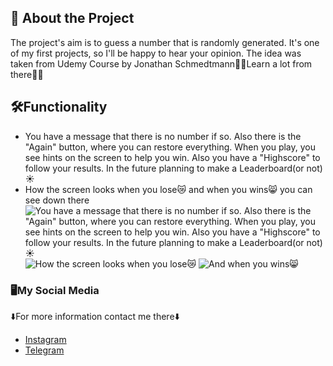 <!-- guess-my-number -->
## :star2: About the Project
The project's aim is to guess a number that is randomly generated. It's one of my first projects, so I'll be happy to hear your opinion. The idea was taken from Udemy Course by Jonathan Schmedtmann🙏🏻Learn a lot from there💪🏻
## 🛠️Functionality 
+ You have a message that there is no number if so. Also there is the "Again" button, where you can restore everything. When you play, you see hints on the screen to help you win. Also you have a "Highscore" to follow your results. In the future planning to make a Leaderboard(or not)☀️
+ How the screen looks when you lose😿 and when you wins😸 you can see down there
![You have a message that there is no number if so. Also there is the "Again" button, where you can restore everything. When you play, you see hints on the screen to help you win. Also you have a "Highscore" to follow your results. In the future planning to make a Leaderboard(or not)☀️](https://drive.google.com/uc?export=view&id=1u0GGgGAze9Wq2ICuVRx3TItPYQg_slsi)
![How the screen looks when you lose😿](https://drive.google.com/uc?export=view&id=1FCRqCGaQb5fxiNGIYma_aFJrRKjRJcA3)
![And when you wins😸](https://drive.google.com/uc?export=view&id=1RyIiodnA5UaRyy3yFPrDgjcvowBQsJXW)
### 🖥️My Social Media
⬇️For more information contact me there⬇️ 
+ [Instagram](instagram.com/kytsi)
+ [Telegram](t.me/kuannts)
<!-- Thank you and see you soon🎀💓 -->
